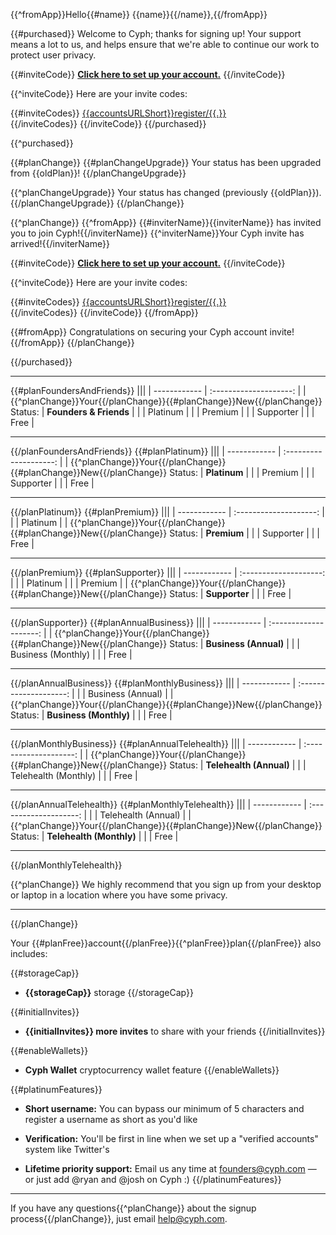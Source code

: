 {{^fromApp}}Hello{{#name}} {{name}}{{/name}},{{/fromApp}}

{{#purchased}}
Welcome to Cyph; thanks for signing up! Your support means a lot to us, and helps ensure that we're able to continue our work to protect user privacy.

{{#inviteCode}}
[**Click here to set up your account.**]({{accountsURL}}register/{{inviteCode}})
{{/inviteCode}}

{{^inviteCode}}
Here are your invite codes:

{{#inviteCodes}}
[{{accountsURLShort}}register/{{.}}]({{accountsURL}}register/{{.}})  
{{/inviteCodes}}
{{/inviteCode}}
{{/purchased}}


{{^purchased}}

{{#planChange}}
{{#planChangeUpgrade}}
Your status has been upgraded from {{oldPlan}}!
{{/planChangeUpgrade}}

{{^planChangeUpgrade}}
Your status has changed (previously {{oldPlan}}).
{{/planChangeUpgrade}}
{{/planChange}}


{{^planChange}}
{{^fromApp}}
{{#inviterName}}{{inviterName}} has invited you to join Cyph!{{/inviterName}}
{{^inviterName}}Your Cyph invite has arrived!{{/inviterName}}

{{#inviteCode}}
[**Click here to set up your account.**]({{accountsURL}}register/{{inviteCode}})
{{/inviteCode}}

{{^inviteCode}}
Here are your invite codes:

{{#inviteCodes}}
[{{accountsURLShort}}register/{{.}}]({{accountsURL}}register/{{.}})  
{{/inviteCodes}}
{{/inviteCode}}
{{/fromApp}}

{{#fromApp}}
Congratulations on securing your Cyph account invite!
{{/fromApp}}
{{/planChange}}

{{/purchased}}


---

{{#planFoundersAndFriends}}
|||
| ------------ | :--------------------: |
| {{^planChange}}Your{{/planChange}}{{#planChange}}New{{/planChange}} Status: | **Founders & Friends** |
|              | Platinum               |
|              | Premium                |
|              | Supporter              |
|              | Free                   |

---
{{/planFoundersAndFriends}}
{{#planPlatinum}}
|||
| ------------ | :--------------------: |
| {{^planChange}}Your{{/planChange}}{{#planChange}}New{{/planChange}} Status: | **Platinum**  |
|              | Premium                |
|              | Supporter              |
|              | Free                   |

---
{{/planPlatinum}}
{{#planPremium}}
|||
| ------------ | :--------------------: |
|              | Platinum               |
| {{^planChange}}Your{{/planChange}}{{#planChange}}New{{/planChange}} Status: | **Premium**     |
|              | Supporter              |
|              | Free                   |

---
{{/planPremium}}
{{#planSupporter}}
|||
| ------------ | :--------------------: |
|              | Platinum               |
|              | Premium                |
| {{^planChange}}Your{{/planChange}}{{#planChange}}New{{/planChange}} Status: | **Supporter**    |
|              | Free                   |

---
{{/planSupporter}}
{{#planAnnualBusiness}}
|||
| ------------ | :--------------------: |
| {{^planChange}}Your{{/planChange}}{{#planChange}}New{{/planChange}} Status: | **Business (Annual)**     |
|              | Business (Monthly)   |
|              | Free                   |

---
{{/planAnnualBusiness}}
{{#planMonthlyBusiness}}
|||
| ------------ | :--------------------: |
|              | Business (Annual)    |
| {{^planChange}}Your{{/planChange}}{{#planChange}}New{{/planChange}} Status: | **Business (Monthly)**    |
|              | Free                   |

---
{{/planMonthlyBusiness}}
{{#planAnnualTelehealth}}
|||
| ------------ | :--------------------: |
| {{^planChange}}Your{{/planChange}}{{#planChange}}New{{/planChange}} Status: | **Telehealth (Annual)**     |
|              | Telehealth (Monthly)   |
|              | Free                   |

---
{{/planAnnualTelehealth}}
{{#planMonthlyTelehealth}}
|||
| ------------ | :--------------------: |
|              | Telehealth (Annual)    |
| {{^planChange}}Your{{/planChange}}{{#planChange}}New{{/planChange}} Status: | **Telehealth (Monthly)**    |
|              | Free                   |

---
{{/planMonthlyTelehealth}}

{{^planChange}}
We highly recommend that you sign up from your desktop or laptop in a location where you have some privacy.

---
{{/planChange}}

Your {{#planFree}}account{{/planFree}}{{^planFree}}plan{{/planFree}} also includes:

{{#storageCap}}
* **{{storageCap}}** storage
{{/storageCap}}

{{#initialInvites}}
* **{{initialInvites}} more invites** to share with your friends
{{/initialInvites}}

{{#enableWallets}}
* **Cyph Wallet** cryptocurrency wallet feature
{{/enableWallets}}

{{#platinumFeatures}}
* **Short username:** You can bypass our minimum of 5 characters and register a username as short as you'd like

* **Verification:** You'll be first in line when we set up a "verified accounts" system like Twitter's

* **Lifetime priority support:** Email us any time at founders@cyph.com — or just add @ryan and @josh on Cyph :)
{{/platinumFeatures}}

---

If you have any questions{{^planChange}} about the signup process{{/planChange}}, just email help@cyph.com.
